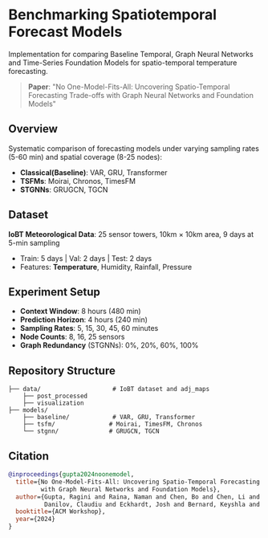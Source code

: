 # Benchmarking Spatiotemporal Forecast Models

Implementation for comparing Baseline Temporal, Graph Neural Networks and Time-Series Foundation Models for spatio-temporal temperature forecasting.

> **Paper**: "No One-Model-Fits-All: Uncovering Spatio-Temporal Forecasting Trade-offs with Graph Neural Networks and Foundation Models"

## Overview

Systematic comparison of forecasting models under varying sampling rates (5-60 min) and spatial coverage (8-25 nodes):

- **Classical(Baseline)**: VAR, GRU, Transformer
- **TSFMs**: Moirai, Chronos, TimesFM  
- **STGNNs**: GRUGCN, TGCN
  
## Dataset

**IoBT Meteorological Data**: 25 sensor towers, 10km × 10km area, 9 days at 5-min sampling
- Train: 5 days | Val: 2 days | Test: 2 days
- Features: **Temperature**, Humidity, Rainfall, Pressure


## Experiment Setup

- **Context Window**: 8 hours (480 min)
- **Prediction Horizon**: 4 hours (240 min)
- **Sampling Rates**: 5, 15, 30, 45, 60 minutes
- **Node Counts**: 8, 16, 25 sensors
- **Graph Redundancy** (STGNNs): 0%, 20%, 60%, 100%

## Repository Structure

```
├── data/                    # IoBT dataset and adj_maps
    ├── post_processed
    ├── visualization
├── models/
    ├── baseline/            # VAR, GRU, Transformer
    ├── tsfm/               # Moirai, TimesFM, Chronos
    └── stgnn/              # GRUGCN, TGCN
```

## Citation

```bibtex
@inproceedings{gupta2024noonemodel,
  title={No One-Model-Fits-All: Uncovering Spatio-Temporal Forecasting Trade-offs 
         with Graph Neural Networks and Foundation Models},
  author={Gupta, Ragini and Raina, Naman and Chen, Bo and Chen, Li and 
          Danilov, Claudiu and Eckhardt, Josh and Bernard, Keyshla and Nahrstedt, Klara},
  booktitle={ACM Workshop},
  year={2024}
}
```
